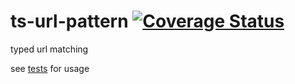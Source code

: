 # ts-url-pattern [![Coverage Status](https://coveralls.io/repos/github/barbuza/ts-url-pattern/badge.svg?branch=master)](https://coveralls.io/github/barbuza/ts-url-pattern?branch=master)

typed url matching

see [tests](index-test.ts) for usage

